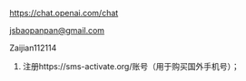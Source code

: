 https://chat.openai.com/chat

jsbaopanpan@gmail.com

Zaijian112114

1. 注册https://sms-activate.org/账号（用于购买国外手机号）；